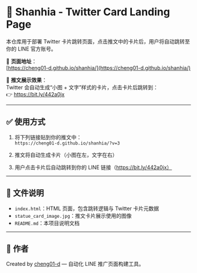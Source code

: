 
# 📢 Shanhia - Twitter Card Landing Page

本仓库用于部署 Twitter 卡片跳转页面，点击推文中的卡片后，用户将自动跳转至你的 LINE 官方账号。

🔗 **页面地址**：  
[https://cheng01-d.github.io/shanhia/](https://cheng01-d.github.io/shanhia/)

📸 **推文展示效果**：  
Twitter 会自动生成“小图 + 文字”样式的卡片，点击卡片后跳转到：  
👉 https://bit.ly/442a0jx

---

## ✅ 使用方式

1. 将下列链接贴到你的推文中：  
   `https://cheng01-d.github.io/shanhia/?v=3`

2. 推文将自动生成卡片（小图在左，文字在右）

3. 用户点击卡片后自动跳转到你的 LINE 链接（https://bit.ly/442a0jx）

---

## 🧾 文件说明

- `index.html`：HTML 页面，包含跳转逻辑与 Twitter 卡片元数据
- `statue_card_image.jpg`：推文卡片展示使用的图像
- `README.md`：本项目说明文档

---

## 🙋 作者

Created by [cheng01-d](https://github.com/cheng01-d) — 自动化 LINE 推广页面构建工具。

